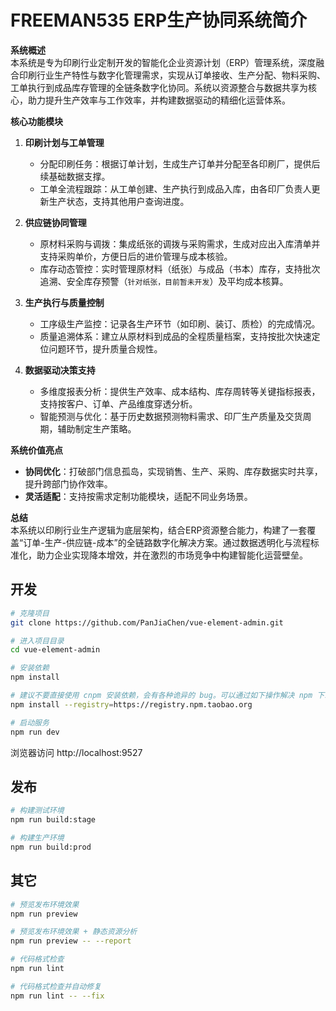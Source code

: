 # FREEMAN535 ERP生产协同系统简介

**系统概述**  
本系统是专为印刷行业定制开发的智能化企业资源计划（ERP）管理系统，深度融合印刷行业生产特性与数字化管理需求，实现从订单接收、生产分配、物料采购、工单执行到成品库存管理的全链条数字化协同。系统以资源整合与数据共享为核心，助力提升生产效率与工作效率，并构建数据驱动的精细化运营体系。

**核心功能模块**  
1. **印刷计划与工单管理**  
   - 分配印刷任务：根据订单计划，生成生产订单并分配至各印刷厂，提供后续基础数据支撑。  
   - 工单全流程跟踪：从工单创建、生产执行到成品入库，由各印厂负责人更新生产状态，支持其他用户查询进度。  

2. **供应链协同管理**  
   - 原材料采购与调拨：集成纸张的调拨与采购需求，生成对应出入库清单并支持采购单价，方便日后的进价管理与成本核验。  
   - 库存动态管控：实时管理原材料（纸张）与成品（书本）库存，支持批次追溯、安全库存预警（`针对纸张，目前暂未开发`）及平均成本核算。
3. **生产执行与质量控制**  
   - 工序级生产监控：记录各生产环节（如印刷、装订、质检）的完成情况。
   - 质量追溯体系：建立从原材料到成品的全程质量档案，支持按批次快速定位问题环节，提升质量合规性。  

4. **数据驱动决策支持**  
   - 多维度报表分析：提供生产效率、成本结构、库存周转等关键指标报表，支持按客户、订单、产品维度穿透分析。  
   - 智能预测与优化：基于历史数据预测物料需求、印厂生产质量及交货周期，辅助制定生产策略。  

**系统价值亮点**  
- **协同优化**：打破部门信息孤岛，实现销售、生产、采购、库存数据实时共享，提升跨部门协作效率。  
- **灵活适配**：支持按需求定制功能模块，适配不同业务场景。  

**总结**  
本系统以印刷行业生产逻辑为底层架构，结合ERP资源整合能力，构建了一套覆盖“订单-生产-供应链-成本”的全链路数字化解决方案。通过数据透明化与流程标准化，助力企业实现降本增效，并在激烈的市场竞争中构建智能化运营壁垒。



## 开发

```bash
# 克隆项目
git clone https://github.com/PanJiaChen/vue-element-admin.git

# 进入项目目录
cd vue-element-admin

# 安装依赖
npm install

# 建议不要直接使用 cnpm 安装依赖，会有各种诡异的 bug。可以通过如下操作解决 npm 下载速度慢的问题
npm install --registry=https://registry.npm.taobao.org

# 启动服务
npm run dev
```

浏览器访问 http://localhost:9527

## 发布

```bash
# 构建测试环境
npm run build:stage

# 构建生产环境
npm run build:prod
```

## 其它

```bash
# 预览发布环境效果
npm run preview

# 预览发布环境效果 + 静态资源分析
npm run preview -- --report

# 代码格式检查
npm run lint

# 代码格式检查并自动修复
npm run lint -- --fix
```
